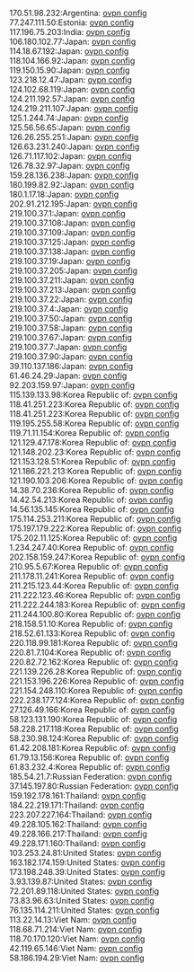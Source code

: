 170.51.98.232:Argentina: [ovpn config](vpn/170_51_98_232.ovpn)  
77.247.111.50:Estonia: [ovpn config](vpn/77_247_111_50.ovpn)  
117.196.75.203:India: [ovpn config](vpn/117_196_75_203.ovpn)  
106.180.102.77:Japan: [ovpn config](vpn/106_180_102_77.ovpn)  
114.18.67.192:Japan: [ovpn config](vpn/114_18_67_192.ovpn)  
118.104.166.92:Japan: [ovpn config](vpn/118_104_166_92.ovpn)  
119.150.15.90:Japan: [ovpn config](vpn/119_150_15_90.ovpn)  
123.218.12.47:Japan: [ovpn config](vpn/123_218_12_47.ovpn)  
124.102.68.119:Japan: [ovpn config](vpn/124_102_68_119.ovpn)  
124.211.192.57:Japan: [ovpn config](vpn/124_211_192_57.ovpn)  
124.219.211.107:Japan: [ovpn config](vpn/124_219_211_107.ovpn)  
125.1.244.74:Japan: [ovpn config](vpn/125_1_244_74.ovpn)  
125.56.56.65:Japan: [ovpn config](vpn/125_56_56_65.ovpn)  
126.26.255.251:Japan: [ovpn config](vpn/126_26_255_251.ovpn)  
126.63.231.240:Japan: [ovpn config](vpn/126_63_231_240.ovpn)  
126.71.117.102:Japan: [ovpn config](vpn/126_71_117_102.ovpn)  
126.78.32.97:Japan: [ovpn config](vpn/126_78_32_97.ovpn)  
159.28.136.238:Japan: [ovpn config](vpn/159_28_136_238.ovpn)  
180.199.82.92:Japan: [ovpn config](vpn/180_199_82_92.ovpn)  
180.1.17.18:Japan: [ovpn config](vpn/180_1_17_18.ovpn)  
202.91.212.195:Japan: [ovpn config](vpn/202_91_212_195.ovpn)  
219.100.37.1:Japan: [ovpn config](vpn/219_100_37_1.ovpn)  
219.100.37.108:Japan: [ovpn config](vpn/219_100_37_108.ovpn)  
219.100.37.109:Japan: [ovpn config](vpn/219_100_37_109.ovpn)  
219.100.37.125:Japan: [ovpn config](vpn/219_100_37_125.ovpn)  
219.100.37.138:Japan: [ovpn config](vpn/219_100_37_138.ovpn)  
219.100.37.19:Japan: [ovpn config](vpn/219_100_37_19.ovpn)  
219.100.37.205:Japan: [ovpn config](vpn/219_100_37_205.ovpn)  
219.100.37.211:Japan: [ovpn config](vpn/219_100_37_211.ovpn)  
219.100.37.213:Japan: [ovpn config](vpn/219_100_37_213.ovpn)  
219.100.37.22:Japan: [ovpn config](vpn/219_100_37_22.ovpn)  
219.100.37.4:Japan: [ovpn config](vpn/219_100_37_4.ovpn)  
219.100.37.50:Japan: [ovpn config](vpn/219_100_37_50.ovpn)  
219.100.37.58:Japan: [ovpn config](vpn/219_100_37_58.ovpn)  
219.100.37.67:Japan: [ovpn config](vpn/219_100_37_67.ovpn)  
219.100.37.7:Japan: [ovpn config](vpn/219_100_37_7.ovpn)  
219.100.37.90:Japan: [ovpn config](vpn/219_100_37_90.ovpn)  
39.110.137.186:Japan: [ovpn config](vpn/39_110_137_186.ovpn)  
61.46.24.29:Japan: [ovpn config](vpn/61_46_24_29.ovpn)  
92.203.159.97:Japan: [ovpn config](vpn/92_203_159_97.ovpn)  
115.139.133.98:Korea Republic of: [ovpn config](vpn/115_139_133_98.ovpn)  
118.41.251.223:Korea Republic of: [ovpn config](vpn/118_41_251_223.ovpn)  
118.41.251.223:Korea Republic of: [ovpn config](vpn/118_41_251_223.ovpn)  
119.195.255.58:Korea Republic of: [ovpn config](vpn/119_195_255_58.ovpn)  
119.71.11.154:Korea Republic of: [ovpn config](vpn/119_71_11_154.ovpn)  
121.129.47.178:Korea Republic of: [ovpn config](vpn/121_129_47_178.ovpn)  
121.148.202.23:Korea Republic of: [ovpn config](vpn/121_148_202_23.ovpn)  
121.153.128.51:Korea Republic of: [ovpn config](vpn/121_153_128_51.ovpn)  
121.186.221.213:Korea Republic of: [ovpn config](vpn/121_186_221_213.ovpn)  
121.190.103.206:Korea Republic of: [ovpn config](vpn/121_190_103_206.ovpn)  
14.38.70.236:Korea Republic of: [ovpn config](vpn/14_38_70_236.ovpn)  
14.42.54.213:Korea Republic of: [ovpn config](vpn/14_42_54_213.ovpn)  
14.56.135.145:Korea Republic of: [ovpn config](vpn/14_56_135_145.ovpn)  
175.114.253.211:Korea Republic of: [ovpn config](vpn/175_114_253_211.ovpn)  
175.197.179.222:Korea Republic of: [ovpn config](vpn/175_197_179_222.ovpn)  
175.202.11.125:Korea Republic of: [ovpn config](vpn/175_202_11_125.ovpn)  
1.234.247.40:Korea Republic of: [ovpn config](vpn/1_234_247_40.ovpn)  
202.158.159.247:Korea Republic of: [ovpn config](vpn/202_158_159_247.ovpn)  
210.95.5.67:Korea Republic of: [ovpn config](vpn/210_95_5_67.ovpn)  
211.178.11.241:Korea Republic of: [ovpn config](vpn/211_178_11_241.ovpn)  
211.215.123.44:Korea Republic of: [ovpn config](vpn/211_215_123_44.ovpn)  
211.222.123.46:Korea Republic of: [ovpn config](vpn/211_222_123_46.ovpn)  
211.222.244.183:Korea Republic of: [ovpn config](vpn/211_222_244_183.ovpn)  
211.244.100.80:Korea Republic of: [ovpn config](vpn/211_244_100_80.ovpn)  
218.158.51.10:Korea Republic of: [ovpn config](vpn/218_158_51_10.ovpn)  
218.52.61.133:Korea Republic of: [ovpn config](vpn/218_52_61_133.ovpn)  
220.118.99.181:Korea Republic of: [ovpn config](vpn/220_118_99_181.ovpn)  
220.81.7.104:Korea Republic of: [ovpn config](vpn/220_81_7_104.ovpn)  
220.82.72.162:Korea Republic of: [ovpn config](vpn/220_82_72_162.ovpn)  
221.139.226.28:Korea Republic of: [ovpn config](vpn/221_139_226_28.ovpn)  
221.153.196.226:Korea Republic of: [ovpn config](vpn/221_153_196_226.ovpn)  
221.154.248.110:Korea Republic of: [ovpn config](vpn/221_154_248_110.ovpn)  
222.238.177.124:Korea Republic of: [ovpn config](vpn/222_238_177_124.ovpn)  
27.126.49.166:Korea Republic of: [ovpn config](vpn/27_126_49_166.ovpn)  
58.123.131.190:Korea Republic of: [ovpn config](vpn/58_123_131_190.ovpn)  
58.228.217.118:Korea Republic of: [ovpn config](vpn/58_228_217_118.ovpn)  
58.230.98.124:Korea Republic of: [ovpn config](vpn/58_230_98_124.ovpn)  
61.42.208.181:Korea Republic of: [ovpn config](vpn/61_42_208_181.ovpn)  
61.79.13.156:Korea Republic of: [ovpn config](vpn/61_79_13_156.ovpn)  
61.83.232.4:Korea Republic of: [ovpn config](vpn/61_83_232_4.ovpn)  
185.54.21.7:Russian Federation: [ovpn config](vpn/185_54_21_7.ovpn)  
37.145.197.80:Russian Federation: [ovpn config](vpn/37_145_197_80.ovpn)  
159.192.178.161:Thailand: [ovpn config](vpn/159_192_178_161.ovpn)  
184.22.219.171:Thailand: [ovpn config](vpn/184_22_219_171.ovpn)  
223.207.227.164:Thailand: [ovpn config](vpn/223_207_227_164.ovpn)  
49.228.105.162:Thailand: [ovpn config](vpn/49_228_105_162.ovpn)  
49.228.166.217:Thailand: [ovpn config](vpn/49_228_166_217.ovpn)  
49.228.171.160:Thailand: [ovpn config](vpn/49_228_171_160.ovpn)  
103.253.24.81:United States: [ovpn config](vpn/103_253_24_81.ovpn)  
163.182.174.159:United States: [ovpn config](vpn/163_182_174_159.ovpn)  
173.198.248.39:United States: [ovpn config](vpn/173_198_248_39.ovpn)  
3.93.139.87:United States: [ovpn config](vpn/3_93_139_87.ovpn)  
72.201.89.118:United States: [ovpn config](vpn/72_201_89_118.ovpn)  
73.83.96.63:United States: [ovpn config](vpn/73_83_96_63.ovpn)  
76.135.114.211:United States: [ovpn config](vpn/76_135_114_211.ovpn)  
113.22.14.13:Viet Nam: [ovpn config](vpn/113_22_14_13.ovpn)  
118.68.71.214:Viet Nam: [ovpn config](vpn/118_68_71_214.ovpn)  
118.70.170.120:Viet Nam: [ovpn config](vpn/118_70_170_120.ovpn)  
42.119.65.146:Viet Nam: [ovpn config](vpn/42_119_65_146.ovpn)  
58.186.194.29:Viet Nam: [ovpn config](vpn/58_186_194_29.ovpn)  
